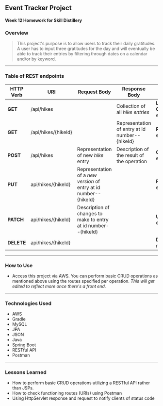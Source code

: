 ## Event Tracker Project

#### Week 12 Homework for Skill Distillery

### Overview
> This project's purpose is to allow users to track their daily gratitudes. A user has to input three gratitudes for the day and will eventually be able to track their entries by filtering through dates on a calendar and/or by keyword.

---
### **Table of REST endpoints**
**HTTP Verb**| **URI**| **Request Body**|**Response Body**|**Purpose**|
--------|--------|--------|--------|--------|
**GET** | /api/hikes|       |Collection of all *hike entries* | **List** or **Collection** endpoint
**GET** | /api/hikes/{hikeId}| | Representation of entry at id number-- {hikeId}| **Retrieve** endpoint
**POST** | /api/hikes| Representation of new *hike* entry| Description of the result of the operation| **Create** endpoint
**PUT** | api/hikes/{hikeId}| Representation of a *new version* of entry at id number--{hikeId}| | **Replace** endpoint
**PATCH** | api/hikes/{hikeId}| Description of changes to make to entry at id number--{hikeId}| | **Update** endpoint
**DELETE** | api/hikes/{hikeId}| | | **Delete** route

---
### How to Use
- Access this project via AWS. You can perform basic CRUD operations as mentioned above using the routes specified per operation. *This will get edited to reflect more once there's a front end.*

---
### Technologies Used
- AWS
- Gradle
- MySQL
- JPA
- JSON
- Java
- Spring Boot
- RESTful API
- Postman
---
### Lessons Learned

- How to perform basic CRUD operations utilizing a RESTful API rather than JSPs.
- How to check functioning routes (URIs) using Postman
- Using HttpServlet response and request to notify clients of status code
